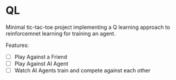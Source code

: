 # QL

Minimal tic-tac-toe project implementing a Q learning approach to reinforcemnet learning for training an agent.


Features:
- [ ] Play Against a Friend
- [ ] Play Against AI Agent
- [ ] Watch AI Agents train and compete against each other
